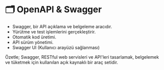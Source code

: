 # 🗂️ OpenAPI & Swagger

* Swagger, bir API açıklama ve belgeleme aracıdır.
* Yürütme ve test işlemlerini gerçekleştirir.
* Otomatik kod üretimi.
* API sürüm yönetimi.
* Swagger UI (Kullanıcı arayüzü sağlanması)

Özetle; Swagger, RESTful web servisleri ve API'leri tasarlamak, belgelemek ve tüketmek için kullanılan açık kaynaklı bir araç setidir.
